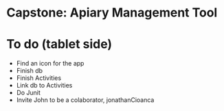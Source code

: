 # Capstone: Apiary Management Tool


# To do (tablet side)

- Find an icon for the app
- Finish db
- Finish Activities
- Link db to Activities
- Do Junit
- Invite John to be a colaborator, jonathanCioanca
